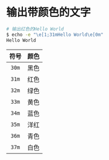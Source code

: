 # 输出带颜色的文字

```bash
# 输出红色的Hello World
$ echo -e "\e[1;31mHello World\e[0m"
Hello World
```





| 符号  | 颜色 |
| :---: | :--: |
| `30m` | 黑色 |
| `31m` | 红色 |
| `32m` | 绿色 |
| `33m` | 黄色 |
| `34m` | 蓝色 |
| `35m` | 洋红 |
| `36m` | 青色 |
| `37m` | 白色 |


